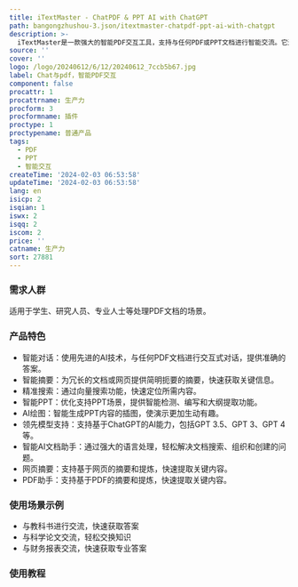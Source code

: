 ```yaml
---
title: iTextMaster - ChatPDF & PPT AI with ChatGPT
path: bangongzhushou-3.json/itextmaster-chatpdf-ppt-ai-with-chatgpt
description: >-
  iTextMaster是一款强大的智能PDF交互工具，支持与任何PDF或PPT文档进行智能交流。它还支持对网页进行摘要和提炼。无论您是学生、研究人员、专业人士还是处理PDF文档的任何人，iTextMaster都将为您提供全面而智能的体验。
source: ''
cover: ''
logo: /logo/20240612/6/12/20240612_7ccb5b67.jpg
label: Chat与pdf，智能PDF交互
component: false
procattr: 1
procattrname: 生产力
procform: 3
procformname: 插件
proctype: 1
proctypename: 普通产品
tags:
  - PDF
  - PPT
  - 智能交互
createTime: '2024-02-03 06:53:58'
updateTime: '2024-02-03 06:53:58'
lang: en
isicp: 2
isqian: 1
iswx: 2
isqq: 2
iscom: 2
price: ''
catname: 生产力
sort: 27881
---
```




### 需求人群
适用于学生、研究人员、专业人士等处理PDF文档的场景。

### 产品特色
- 智能对话：使用先进的AI技术，与任何PDF文档进行交互式对话，提供准确的答案。
- 智能摘要：为冗长的文档或网页提供简明扼要的摘要，快速获取关键信息。
- 精准搜索：通过向量搜索功能，快速定位所需内容。
- 智能PPT：优化支持PPT场景，提供智能检测、编写和大纲提取功能。
- AI绘图：智能生成PPT内容的插图，使演示更加生动有趣。
- 领先模型支持：支持基于ChatGPT的AI能力，包括GPT 3.5、GPT 3、GPT 4等。
- 智能AI文档助手：通过强大的语言处理，轻松解决文档搜索、组织和创建的问题。
- 网页摘要：支持基于网页的摘要和提炼，快速提取关键内容。
- PDF助手：支持基于PDF的摘要和提炼，快速提取关键内容。

### 使用场景示例
- 与教科书进行交流，快速获取答案
- 与科学论文交流，轻松交换知识
- 与财务报表交流，快速获取专业答案

### 使用教程


  
